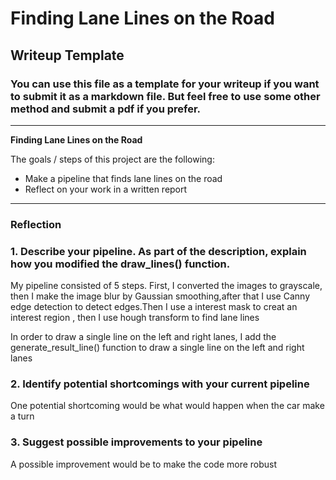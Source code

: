 # **Finding Lane Lines on the Road** 

## Writeup Template

### You can use this file as a template for your writeup if you want to submit it as a markdown file. But feel free to use some other method and submit a pdf if you prefer.

---

**Finding Lane Lines on the Road**

The goals / steps of this project are the following:
* Make a pipeline that finds lane lines on the road
* Reflect on your work in a written report


[//]: # (Image References)

[image1]: ./examples/grayscale.jpg "Grayscale"

---

### Reflection

### 1. Describe your pipeline. As part of the description, explain how you modified the draw_lines() function.

My pipeline consisted of 5 steps. First, I converted the images to grayscale, then I make the image blur by Gaussian smoothing,after that I use Canny edge detection to detect edges.Then I use a interest mask to creat an interest region , then I use hough transform to find lane lines

In order to draw a single line on the left and right lanes, I add the generate_result_line() function to draw a single line on the left and right lanes



### 2. Identify potential shortcomings with your current pipeline


One potential shortcoming would be what would happen when the car make a turn




### 3. Suggest possible improvements to your pipeline

A possible improvement would be to make the code more robust

